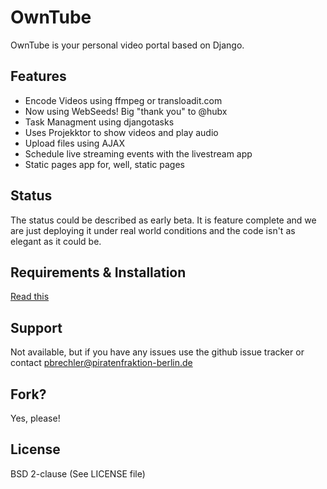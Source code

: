 OwnTube
=======

OwnTube is your personal video portal based on Django.

Features
--------

* Encode Videos using ffmpeg or transloadit.com
* Now using WebSeeds! Big "thank you" to @hubx
* Task Managment using djangotasks
* Uses Projekktor to show videos and play audio
* Upload files using AJAX
* Schedule live streaming events with the livestream app
* Static pages app for, well, static pages

Status
------

The status could be described as early beta. It is feature complete and we are just deploying it under real world conditions and the code isn't as elegant as it could be.

Requirements & Installation
---------------------------
 
[Read this](https://github.com/Piratenfraktion-Berlin/OwnTube/wiki/Installation-and-Setup)

Support
-------

Not available, but if you have any issues use the github issue tracker or contact pbrechler@piratenfraktion-berlin.de

Fork?
-----

Yes, please!

License
-------

BSD 2-clause (See LICENSE file)
